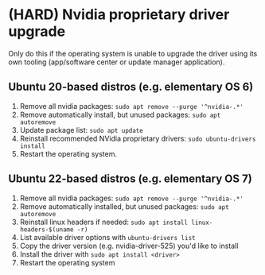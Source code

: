 # (HARD) Nvidia proprietary driver upgrade

Only do this if the operating system is unable to upgrade the driver using its own tooling (app/software center or update manager application).

## Ubuntu 20-based distros (e.g. elementary OS 6)

1. Remove all nvidia packages: `sudo apt remove --purge '^nvidia-.*'`
2. Remove automatically install, but unused packages: `sudo apt autoremove`
3. Update package list: `sudo apt update`
4. Reinstall recommended NVidia proprietary drivers: `sudo ubuntu-drivers install`
5. Restart the operating system.

## Ubuntu 22-based distros (e.g. elementary OS 7)

1. Remove all nvidia packages: `sudo apt remove --purge '^nvidia-.*'`
2. Remove automatically installed, but unused packages: `sudo apt autoremove`
3. Reinstall linux headers if needed: `sudo apt install linux-headers-$(uname -r)`
4. List available driver options with `ubuntu-drivers list`
5. Copy the driver version (e.g. nvidia-driver-525) you'd like to install
6. Install the driver with `sudo apt install <driver>`
7. Restart the operating system
